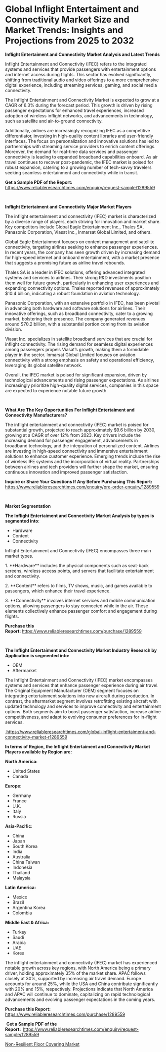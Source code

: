 <p><h1>Global Inflight Entertaiment and Connectivity Market Size and Market Trends: Insights and Projections from 2025 to 2032</h1></p><p><strong>Inflight Entertaiment and Connectivity Market Analysis and Latest Trends</strong></p>
<p><p>Inflight Entertainment and Connectivity (IFEC) refers to the integrated systems and services that provide passengers with entertainment options and internet access during flights. This sector has evolved significantly, shifting from traditional audio and video offerings to a more comprehensive digital experience, including streaming services, gaming, and social media connectivity. </p><p>The Inflight Entertainment and Connectivity Market is expected to grow at a CAGR of 6.3% during the forecast period. This growth is driven by rising passenger expectations for enhanced travel experiences, increased adoption of wireless inflight networks, and advancements in technology, such as satellite and air-to-ground connectivity. </p><p>Additionally, airlines are increasingly recognizing IFEC as a competitive differentiator, investing in high-quality content libraries and user-friendly interfaces. The focus on personalization and innovative solutions has led to partnerships with streaming service providers to enrich content offerings. Moreover, the demand for real-time data services and passenger connectivity is leading to expanded broadband capabilities onboard. As air travel continues to recover post-pandemic, the IFEC market is poised for robust expansion, catering to a growing number of tech-savvy travelers seeking seamless entertainment and connectivity while in transit.</p></p>
<p><strong>Get a Sample PDF of the Report:&nbsp;</strong> <a href="https://www.reliableresearchtimes.com/enquiry/request-sample/1289559?utm_campaign=2646&utm_medium=2&utm_source=Github&utm_content=ia&utm_term=29032025&utm_id=inflight-entertaiment-and-connectivity">https://www.reliableresearchtimes.com/enquiry/request-sample/1289559</a></p>
<p>&nbsp;</p>
<p><strong>Inflight Entertaiment and Connectivity Major Market Players</strong></p>
<p><p>The inflight entertainment and connectivity (IFEC) market is characterized by a diverse range of players, each striving for innovation and market share. Key competitors include Global Eagle Entertainment Inc., Thales SA, Panasonic Corporation, Viasat Inc., Inmarsat Global Limited, and others. </p><p>Global Eagle Entertainment focuses on content management and satellite connectivity, targeting airlines seeking to enhance passenger experiences. In recent years, the company has seen growth driven by increasing demand for high-speed internet and onboard entertainment, with a market presence that suggests a promising future as airline travel rebounds.</p><p>Thales SA is a leader in IFEC solutions, offering advanced integrated systems and services to airlines. Their strong R&D investments position them well for future growth, particularly in enhancing user experiences and expanding connectivity options. Thales reported revenues of approximately $10.4 billion, indicating a robust foundation in aviation technology.</p><p>Panasonic Corporation, with an extensive portfolio in IFEC, has been pivotal in advancing both hardware and software solutions for airlines. Their innovative offerings, such as broadband connectivity, cater to a growing market, bolstering their presence. The company generated revenues around $70.2 billion, with a substantial portion coming from its aviation division.</p><p>Viasat Inc. specializes in satellite broadband services that are crucial for inflight connectivity. The rising demand for seamless digital experiences among passengers propels Viasat’s growth, making them a formidable player in the sector. Inmarsat Global Limited focuses on aviation connectivity with a strong emphasis on safety and operational efficiency, leveraging its global satellite network.</p><p>Overall, the IFEC market is poised for significant expansion, driven by technological advancements and rising passenger expectations. As airlines increasingly prioritize high-quality digital services, companies in this space are expected to experience notable future growth.</p></p>
<p>&nbsp;</p>
<p><strong>What Are The Key Opportunities For Inflight Entertaiment and Connectivity Manufacturers?</strong></p>
<p><p>The inflight entertainment and connectivity (IFEC) market is poised for substantial growth, projected to reach approximately $9.6 billion by 2030, growing at a CAGR of over 12% from 2023. Key drivers include the increasing demand for passenger engagement, advancements in broadband technology, and the integration of personalized content. Airlines are investing in high-speed connectivity and immersive entertainment solutions to enhance customer experience. Emerging trends include the rise of wireless IFE systems and the incorporation of virtual reality. Partnerships between airlines and tech providers will further shape the market, ensuring continuous innovation and improved passenger satisfaction.</p></p>
<p><strong>Inquire or Share Your Questions If Any Before Purchasing This Report:</strong> <a href="https://www.reliableresearchtimes.com/enquiry/pre-order-enquiry/1289559?utm_campaign=2646&utm_medium=2&utm_source=Github&utm_content=ia&utm_term=29032025&utm_id=inflight-entertaiment-and-connectivity">https://www.reliableresearchtimes.com/enquiry/pre-order-enquiry/1289559</a></p>
<p>&nbsp;</p>
<p><strong>Market Segmentation</strong></p>
<p><strong>The Inflight Entertaiment and Connectivity Market Analysis by types is segmented into:</strong></p>
<p><ul><li>Hardware</li><li>Content</li><li>Connectivity</li></ul></p>
<p><p>Inflight Entertainment and Connectivity (IFEC) encompasses three main market types. </p><p>1. **Hardware** includes the physical components such as seat-back screens, wireless access points, and servers that facilitate entertainment and connectivity. </p><p>2. **Content** refers to films, TV shows, music, and games available to passengers, which enhance their travel experience. </p><p>3. **Connectivity** involves internet services and mobile communication options, allowing passengers to stay connected while in the air. These elements collectively enhance passenger comfort and engagement during flights.</p></p>
<p><strong>Purchase this Report:&nbsp;</strong><a href="https://www.reliableresearchtimes.com/purchase/1289559?utm_campaign=2646&utm_medium=2&utm_source=Github&utm_content=ia&utm_term=29032025&utm_id=inflight-entertaiment-and-connectivity">https://www.reliableresearchtimes.com/purchase/1289559</a></p>
<p>&nbsp;</p>
<p><strong>The Inflight Entertaiment and Connectivity Market Industry Research by Application is segmented into:</strong></p>
<p><ul><li>OEM</li><li>Aftermarket</li></ul></p>
<p><p>The Inflight Entertainment and Connectivity (IFEC) market encompasses systems and services that enhance passenger experience during air travel. The Original Equipment Manufacturer (OEM) segment focuses on integrating entertainment solutions into new aircraft during production. In contrast, the aftermarket segment involves retrofitting existing aircraft with updated technology and services to improve connectivity and entertainment options. Both segments aim to boost passenger satisfaction, increase airline competitiveness, and adapt to evolving consumer preferences for in-flight services.</p></p>
<p><a href="https://www.reliableresearchtimes.com/global-inflight-entertaiment-and-connectivity-market-r1289559?utm_campaign=2646&utm_medium=2&utm_source=Github&utm_content=ia&utm_term=29032025&utm_id=inflight-entertaiment-and-connectivity">&nbsp;https://www.reliableresearchtimes.com/global-inflight-entertaiment-and-connectivity-market-r1289559</a></p>
<p><strong>In terms of Region, the Inflight Entertaiment and Connectivity Market Players available by Region are:</strong></p>
<p>
    <p> <strong> North America: </strong>
        <ul>
            <li>United States</li>
            <li>Canada</li>
        </ul>
        </p> 
    <p> <strong> Europe: </strong>
        <ul>
            <li>Germany</li>
            <li>France</li>
            <li>U.K.</li>
            <li>Italy</li>
            <li>Russia</li>
        </ul>
        </p> 
    <p> <strong> Asia-Pacific: </strong>
        <ul>
            <li>China</li>
            <li>Japan</li>
            <li>South Korea</li>
            <li>India</li>
            <li>Australia</li>
            <li>China Taiwan</li>
            <li>Indonesia</li>
            <li>Thailand</li>
            <li>Malaysia</li>
        </ul>
        </p> 
    <p> <strong> Latin America: </strong>
        <ul>
            <li>Mexico</li>
            <li>Brazil</li>
            <li>Argentina Korea</li>
            <li>Colombia</li>
        </ul>
        </p> 
    <p> <strong> Middle East & Africa: </strong>
        <ul>
            <li>Turkey</li>
            <li>Saudi</li>
            <li>Arabia</li>
            <li>UAE</li>
            <li>Korea</li>
        </ul>
    </p>
    </p>
<p><p>The inflight entertainment and connectivity (IFEC) market has experienced notable growth across key regions, with North America being a primary driver, holding approximately 35% of the market share. APAC follows closely at 30%, supported by increasing air travel demand. Europe accounts for around 25%, while the USA and China contribute significantly with 20% and 15%, respectively. Projections indicate that North America and APAC will continue to dominate, capitalizing on rapid technological advancements and evolving passenger expectations in the coming years.</p></p>
<p><strong>Purchase this Report: </strong><a href="https://www.reliableresearchtimes.com/purchase/1289559?utm_campaign=2646&utm_medium=2&utm_source=Github&utm_content=ia&utm_term=29032025&utm_id=inflight-entertaiment-and-connectivity">https://www.reliableresearchtimes.com/purchase/1289559</a></p>
<p>&nbsp;<strong>Get a Sample PDF of the Report:&nbsp;&nbsp;</strong><a href="https://www.reliableresearchtimes.com/enquiry/request-sample/1289559?utm_campaign=2646&utm_medium=2&utm_source=Github&utm_content=ia&utm_term=29032025&utm_id=inflight-entertaiment-and-connectivity">https://www.reliableresearchtimes.com/enquiry/request-sample/1289559</a></p>
<p><strong></strong></p>
<p><p><a href="https://github.com/mathastilley812967/Market-Research-Report-List-1/blob/main/non-resilient-floor-covering-market.md?utm_campaign=2646&utm_medium=2&utm_source=Github&utm_content=ia&utm_term=29032025&utm_id=inflight-entertaiment-and-connectivity">Non-Resilient Floor Covering Market</a></p></p>